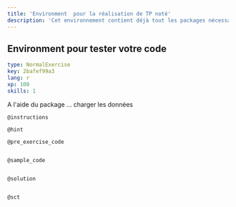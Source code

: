 ```yaml
---
title: 'Environment  pour la réalisation de TP noté'
description: 'Cet environnement contient déjà tout les packages nécessaire pour tester les commandes qui vous seront demandées dans le cadre du TP noté.'
---
```


## Environment pour tester votre code

```yaml
type: NormalExercise
key: 2bafef99a3
lang: r
xp: 100
skills: 1
```

A l'aide du package ... charger les données

`@instructions`


`@hint`


`@pre_exercise_code`
```{r}

```

`@sample_code`
```{r}

```

`@solution`
```{r}

```

`@sct`
```{r}

```
